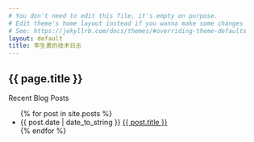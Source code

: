 ```yaml
---
# You don't need to edit this file, it's empty on purpose.
# Edit theme's home layout instead if you wanna make some changes
# See: https://jekyllrb.com/docs/themes/#overriding-theme-defaults
layout: default
title: 李生勇的技术日志
---
```


<h2>{{ page.title }}</h2>

<p>Recent Blog Posts</p>

<ul>
    {% for post in site.posts %}
      <li>{{ post.date | date_to_string }}
      <a href="{{ site.baseurl }}{{ post.url }}">{{ post.title }}</a>
      </li>
    {% endfor %}
</ul>